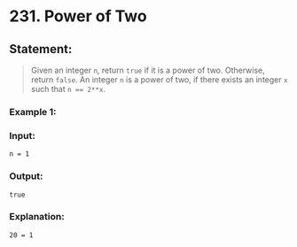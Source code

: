 # 231. Power of Two
## Statement:
> Given an integer `n`, return `true` if it is a power of two. Otherwise, return `false`.
> An integer `n` is a power of two, if there exists an integer `x` such that `n == 2**x`.

### Example 1:

### Input: 
`n = 1`
### Output: 
`true`
### Explanation: 
`20 = 1`
